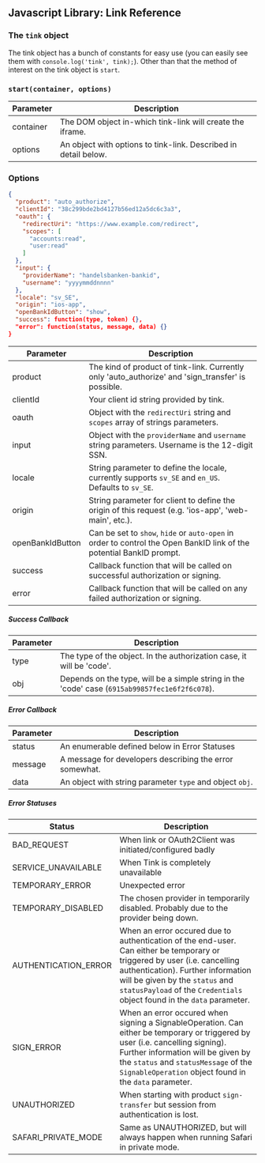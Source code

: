 ## Javascript Library: Link Reference

### The `tink` object

The tink object has a bunch of constants for easy use (you can easily see them with `console.log('tink', tink);`). Other than that the method of interest on the tink object is `start`.

### `start(container, options)`
Parameter | Description
--------- | -----------
container | The DOM object in-which tink-link will create the iframe.
options | An object with options to tink-link. Described in detail below.

### Options

```json
{
  "product": "auto_authorize",
  "clientId": "38c299bde2bd4127b56ed12a5dc6c3a3",
  "oauth": {
    "redirectUri": "https://www.example.com/redirect",
    "scopes": [
      "accounts:read",
      "user:read"
    ]
  },
  "input": {
    "providerName": "handelsbanken-bankid",
    "username": "yyyymmddnnnn"
  },
  "locale": "sv_SE",
  "origin": "ios-app",
  "openBankIdButton": "show",
  "success": function(type, token) {},
  "error": function(status, message, data) {}
}
```

Parameter | Description
----- | -----------
product | The kind of product of tink-link. Currently only 'auto_authorize' and 'sign_transfer' is possible.
clientId | Your client id string provided by tink.
oauth | Object with the `redirectUri` string and `scopes` array of strings parameters.
input | Object with the `providerName` and `username` string parameters. Username is the 12-digit SSN.
locale | String parameter to define the locale, currently supports `sv_SE` and `en_US`. Defaults to `sv_SE`.
origin | String parameter for client to define the origin of this request (e.g. 'ios-app', 'web-main', etc.).
openBankIdButton | Can be set to `show`, `hide` or `auto-open` in order to control the Open BankID link of the potential BankID prompt.
success | Callback function that will be called on successful authorization or signing.
error | Callback function that will be called on any failed authorization or signing.

##### Success Callback

Parameter | Description
--------- | -----------
type | The type of the object. In the authorization case, it will be 'code'. 
obj | Depends on the type, will be a simple string in the 'code' case (`6915ab99857fec1e6f2f6c078`).

##### Error Callback

Parameter | Description
--------- | -----------
status | An enumerable defined below in Error Statuses
message | A message for developers describing the error somewhat. 
data | An object with string parameter `type` and object `obj`.

##### Error Statuses

Status | Description
------ | -----------
BAD_REQUEST | When link or OAuth2Client was initiated/configured badly
SERVICE_UNAVAILABLE | When Tink is completely unavailable
TEMPORARY_ERROR | Unexpected error
TEMPORARY_DISABLED | The chosen provider in temporarily disabled. Probably due to the provider being down.
AUTHENTICATION_ERROR | When an error occured due to authentication of the end-user. Can either be temporary or triggered by user (i.e. cancelling authentication). Further information will be given by the `status` and `statusPayload` of the `Credentials` object found in the `data` parameter.
SIGN_ERROR | When an error occured when signing a SignableOperation. Can either be temporary or triggered by user (i.e. cancelling signing). Further information will be given by the `status` and `statusMessage` of the `SignableOperation` object found in the `data` parameter.
UNAUTHORIZED | When starting with product `sign-transfer` but session from authentication is lost.
SAFARI_PRIVATE_MODE | Same as UNAUTHORIZED, but will always happen when running Safari in private mode.
